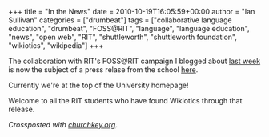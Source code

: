 +++
title = "In the News"
date = 2010-10-19T16:05:59+00:00
author = "Ian Sullivan"
categories = ["drumbeat"]
tags = ["collaborative language education", "drumbeat", "FOSS@RIT", "language", "language education", "news", "open web", "RIT", "shuttleworth", "shuttleworth foundation", "wikiotics", "wikipedia"]
+++

The collaboration with RIT's FOSS@RIT campaign I blogged about [last week](https://web.archive.org/web/20160325183259/http://blog.wikiotics.net/2010/10/students-of-free-software/) is now the subject of a press relase from the school [here](https://web.archive.org/web/20160325183259/http://www.rit.edu/news/story.php?id=47876).

Currently we're at the top of the University homepage!

Welcome to all the RIT students who have found Wikiotics through that release.

*Crossposted with [churchkey.org](https://web.archive.org/web/20160325183259/http://churchkey.org/2010/10/19/in-the-news/)*.

